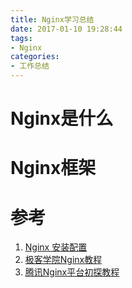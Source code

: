 ```yaml
---
title: Nginx学习总结
date: 2017-01-10 19:28:44
tags:
- Nginx
categories:
- 工作总结
---
```

# Nginx是什么
# Nginx框架
# 参考
1. [Nginx 安装配置](http://www.runoob.com/linux/nginx-install-setup.html)
2. [极客学院Nginx教程](http://wiki.jikexueyuan.com/project/nginx/nginx-framework.html)
3. [腾讯Nginx平台初探教程](http://tengine.taobao.org/book/chapter_02.html)
